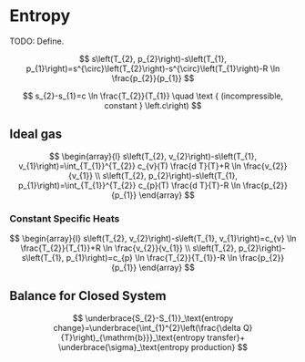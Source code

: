 # Entropy

TODO: Define.

$$
s\left(T_{2}, p_{2}\right)-s\left(T_{1}, p_{1}\right)=s^{\circ}\left(T_{2}\right)-s^{\circ}\left(T_{1}\right)-R \ln \frac{p_{2}}{p_{1}}
$$

$$
s_{2}-s_{1}=c \ln \frac{T_{2}}{T_{1}} \quad \text { (incompressible, constant } \left.c\right)
$$

## Ideal gas

$$
\begin{array}{l}
s\left(T_{2}, v_{2}\right)-s\left(T_{1}, v_{1}\right)=\int_{T_{1}}^{T_{2}} c_{v}(T) \frac{d T}{T}+R \ln \frac{v_{2}}{v_{1}} \\
s\left(T_{2}, p_{2}\right)-s\left(T_{1}, p_{1}\right)=\int_{T_{1}}^{T_{2}} c_{p}(T) \frac{d T}{T}-R \ln \frac{p_{2}}{p_{1}}
\end{array}
$$

### Constant Specific Heats

$$
\begin{array}{l}
s\left(T_{2}, v_{2}\right)-s\left(T_{1}, v_{1}\right)=c_{v} \ln \frac{T_{2}}{T_{1}}+R \ln \frac{v_{2}}{v_{1}} \\
s\left(T_{2}, p_{2}\right)-s\left(T_{1}, p_{1}\right)=c_{p} \ln \frac{T_{2}}{T_{1}}-R \ln \frac{p_{2}}{p_{1}}
\end{array}
$$

## Balance for Closed System

$$
\underbrace{S_{2}-S_{1}}_\text{entropy change}=\underbrace{\int_{1}^{2}\left(\frac{\delta Q}{T}\right)_{\mathrm{b}}}_\text{entropy transfer}+ \underbrace{\sigma}_\text{entropy production}
$$
